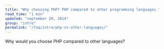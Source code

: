 ```yaml
---
title: "Why choosing PHP? PHP compared to other programming languages."
read_time: "1 min"
updated: "september 29, 2014"
group: "intro"
permalink: "/faq/intro/php-vs-other-languages/"
---
```


Why would you choose PHP compared to other languages?
